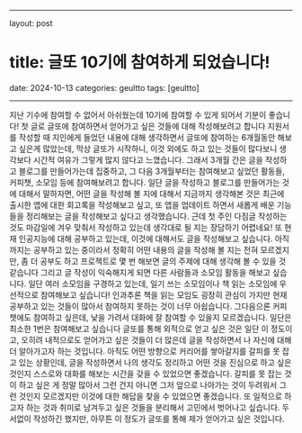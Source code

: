 
---
layout: post
# title: 글또 10기에 참여하게 되었습니다! 
date: 2024-10-13
categories: geultto
tags: [geultto]

---



지난 기수에 참여할 수 없어서 아쉬웠는데 10기에 참여할 수 있게 되어서 기분이 좋습니다! 
첫 글로 글또에 참여하면서 얻어가고 싶은 것들에 대해 작성해보려고 합니다 
지원서를 작성할 때 지인에게 들었던 내용에 대해 생각하면서 글또에 참여하는 6개월동안 해보고 싶은게 많았는데, 막상 글또가 시작하니, 이것 외에도 하고 있는 것들이 많다보니 생각보다 시간적 여유가 그렇게 많지 않다고 느꼈습니다. 그래서 3개월 간은 글을 작성하고 블로그를 만들어가는데 집중하고, 그 다음 3개월부터는 참여해보고 싶었던 활동들, 커피챗, 소모임 등에 참여해보려고 합니다. 
일단 글을 작성하고 블로그를 만들어가는 것에 대해서 말하자면, 어떤 글을 작성해 볼 지에 대해서 지금까지 생각해본 것은 최근에 출시한 앱에 대한 회고록을 작성해보고 싶고, 또 앱을 업데이트 하면서 새롭게 배운 기능들을 정리해보는 글을 작성해보고 싶다고 생각했습니다. 근데 첫 주인 다짐글 작성하는 것도 마감일에 겨우 맞춰서 작성하고 있는데 생각대로 될 지는 장담하기 어렵네요! 또 현재 인공지능에 대해 공부하고 있는데, 이것에 대해서도 글을 작성해보고 싶습니다. 아직까지는 공부하고 있는 중이라서 정확히 어떤 내용의 글을 작성해 볼 지는 전혀 모르겠지만, 좀 더 공부도 하고 프로젝트로 몇 번 해보면 글의 주제에 대해 생각해 볼 수 있을 것 같습니다 
그리고 글 작성이 익숙해지게 되면 다른 사람들과 소모임 활동을 해보고 싶습니다. 일단 여러 소모임을 구경하고 있는데, 일기 쓰는 소모임이나 책 읽는 소모임에 우선적으로 참여해보고 싶습니다! 인과추론 책을 읽는 모임도 굉장히 관심이 가지만 현재 공부하고 있는 것들이 많아서 참여하지 못하는 것이 너무 아쉽습니다. 
그다음으론 커피챗에도 참여하고 싶은데, 낯을 가려서 대화에 잘 참여할 수 있을지 모르겠습니다. 일단은 최소한 1번은 참여해보고 싶습니다
글또를 통해 외적으로 얻고 싶은 것은 일단 이 정도이고, 오히려 내적으로도 얻어가고 싶은 것들이 더 많은데 글을 작성하면서 나 자신에 대해 더 알아가고자 하는 것입니다. 아직도 어떤 방향으로 커리어를 쌓아갈지를 갈피를 못 잡고 있는 상황인데, 글을 작성하면서 나의 생각도 정리하고 어떤 것을 진심으로 하고 싶은 것인지 스스로와 대화를 해보는 시간을 갖을 수 있었으면 좋겠습니다. 갈피를 못 잡는 것이 하고 싶은 게 정말 많아서 그런 건지 아니면 그저 앞으로 나아가는 것이 두려워서 그런 것인지 모르겠지만 이것에 대한 해답을 찾을 수 있었으면 좋겠습니다. 또 일적으로 하고자 하는 것과 취미로 남겨두고 싶은 것들을 분리해서 고민에서 벗어나고 싶습니다. 
두서없이 작성하긴 했지만, 아무튼 이 정도가 글또를 통해 제가 얻어가고 싶은 것입니다.